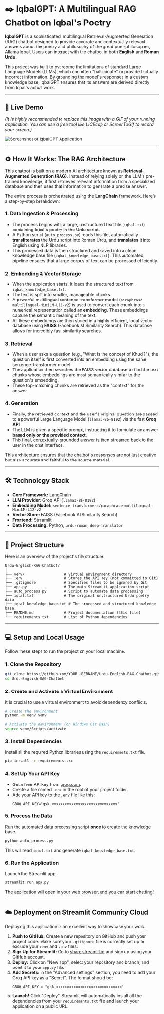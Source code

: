 # ✒️ IqbalGPT: A Multilingual RAG Chatbot on Iqbal's Poetry

**IqbalGPT** is a sophisticated, multilingual Retrieval-Augmented Generation (RAG) chatbot designed to provide accurate and contextually relevant answers about the poetry and philosophy of the great poet-philosopher, Allama Iqbal. Users can interact with the chatbot in both **English** and **Roman Urdu**.

This project was built to overcome the limitations of standard Large Language Models (LLMs), which can often "hallucinate" or provide factually incorrect information. By grounding the model's responses in a custom knowledge base, IqbalGPT ensures that its answers are derived directly from Iqbal's actual work.

---

## 🚀 Live Demo

*(It is highly recommended to replace this image with a GIF of your running application. You can use a free tool like LICEcap or ScreenToGif to record your screen.)*

![Screenshot of IqbalGPT Application](https://placehold.co/800x450/0f172a/e2e8f0?text=IqbalGPT%20Demo)

---

## ⚙️ How It Works: The RAG Architecture

This chatbot is built on a modern AI architecture known as **Retrieval-Augmented Generation (RAG)**. Instead of relying solely on the LLM's pre-trained knowledge, it first retrieves relevant information from a specialized database and then uses that information to generate a precise answer.

The entire process is orchestrated using the **LangChain** framework. Here’s a step-by-step breakdown:

### 1. Data Ingestion & Processing
* The process begins with a large, unstructured text file (`iqbal.txt`) containing Iqbal's poetry in the Urdu script.
* A Python script (`auto_process.py`) reads this file, automatically **transliterates** the Urdu script into Roman Urdu, and **translates** it into English using NLP libraries.
* This processed data is then structured and saved into a clean knowledge base file (`iqbal_knowledge_base.txt`). This automated pipeline ensures that a large corpus of text can be processed efficiently.

### 2. Embedding & Vector Storage
* When the application starts, it loads the structured text from `iqbal_knowledge_base.txt`.
* The text is split into smaller, manageable chunks.
* A powerful multilingual sentence-transformer model (`paraphrase-multilingual-MiniLM-L12-v2`) is used to convert each chunk into a numerical representation called an **embedding**. These embeddings capture the semantic meaning of the text.
* All these embeddings are then stored in a highly efficient, local vector database using **FAISS** (Facebook AI Similarity Search). This database allows for incredibly fast similarity searches.

### 3. Retrieval
* When a user asks a question (e.g., "What is the concept of Khudi?"), the question itself is first converted into an embedding using the same sentence-transformer model.
* The application then searches the FAISS vector database to find the text chunks whose embeddings are most semantically similar to the question's embedding.
* These top-matching chunks are retrieved as the "context" for the answer.

### 4. Generation
* Finally, the retrieved context and the user's original question are passed to a powerful Large Language Model (`llama3-8b-8192`) via the fast **Groq API**.
* The LLM is given a specific prompt, instructing it to formulate an answer **based only on the provided context**.
* This final, contextually-grounded answer is then streamed back to the user in the chat interface.

This architecture ensures that the chatbot's responses are not just creative but also accurate and faithful to the source material.

---

## 🛠️ Technology Stack

* **Core Framework:** LangChain
* **LLM Provider:** Groq API (`llama3-8b-8192`)
* **Embedding Model:** `sentence-transformers/paraphrase-multilingual-MiniLM-L12-v2`
* **Vector Store:** FAISS (Facebook AI Similarity Search)
* **Frontend:** Streamlit
* **Data Processing:** Python, `urdu-roman`, `deep-translator`

---

## 📂 Project Structure

Here is an overview of the project's file structure:

```
Urdu-English-RAG-Chatbot/
│
├── venv/                  # Virtual environment directory
├── .env                   # Stores the API key (not committed to Git)
├── .gitignore             # Specifies files to be ignored by Git
├── app.py                 # The main Streamlit application script
├── auto_process.py        # Script to automate data processing
├── iqbal.txt              # The original unstructured Urdu poetry data
├── iqbal_knowledge_base.txt # The processed and structured knowledge base
├── README.md              # Project documentation (this file)
└── requirements.txt       # List of Python dependencies
```

---

## 💻 Setup and Local Usage

Follow these steps to run the project on your local machine.

### 1. Clone the Repository
```bash
git clone https://github.com/YOUR_USERNAME/Urdu-English-RAG-Chatbot.git
cd Urdu-English-RAG-Chatbot
```

### 2. Create and Activate a Virtual Environment
It is crucial to use a virtual environment to avoid dependency conflicts.
```bash
# Create the environment
python -m venv venv

# Activate the environment (on Windows Git Bash)
source venv/Scripts/activate
```

### 3. Install Dependencies
Install all the required Python libraries using the `requirements.txt` file.
```bash
pip install -r requirements.txt
```

### 4. Set Up Your API Key
* Get a free API key from [groq.com](https://groq.com/).
* Create a file named `.env` in the root of your project folder.
* Add your API key to the `.env` file like this:
    ```
    GROQ_API_KEY="gsk_xxxxxxxxxxxxxxxxxxxxxxxxxxxxxx"
    ```

### 5. Process the Data
Run the automated data processing script **once** to create the knowledge base.
```bash
python auto_process.py
```
This will read `iqbal.txt` and generate `iqbal_knowledge_base.txt`.

### 6. Run the Application
Launch the Streamlit app.
```bash
streamlit run app.py
```
The application will open in your web browser, and you can start chatting!

---

## ☁️ Deployment on Streamlit Community Cloud

Deploying this application is an excellent way to showcase your work.

1.  **Push to GitHub:** Create a new repository on GitHub and push your project code. Make sure your `.gitignore` file is correctly set up to exclude your `venv` and `.env` files.
2.  **Sign Up for Streamlit:** Go to [share.streamlit.io](https://share.streamlit.io/) and sign up using your GitHub account.
3.  **Deploy:** Click on "New app", select your repository and branch, and point it to your `app.py` file.
4.  **Add Secrets:** In the "Advanced settings" section, you need to add your Groq API key as a "Secret". The format should be:
    ```
    GROQ_API_KEY = "gsk_xxxxxxxxxxxxxxxxxxxxxxxxxxxxxx"
    ```
5.  **Launch!** Click "Deploy". Streamlit will automatically install all the dependencies from your `requirements.txt` file and launch your application on a public URL.
